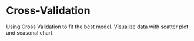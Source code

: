 # Cross-Validation
Using Cross Validation to fit the best model. Visualize data with scatter plot and seasonal chart.
